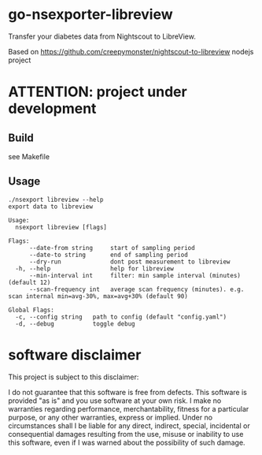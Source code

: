 # go-nsexporter-libreview
Transfer your diabetes data from Nightscout to LibreView.

Based on https://github.com/creepymonster/nightscout-to-libreview nodejs project

# ATTENTION: project under development



## Build
see Makefile

## Usage

```
./nsexport libreview --help
export data to libreview

Usage:
  nsexport libreview [flags]

Flags:
      --date-from string     start of sampling period
      --date-to string       end of sampling period
      --dry-run              dont post measurement to libreview
  -h, --help                 help for libreview
      --min-interval int     filter: min sample interval (minutes) (default 12)
      --scan-frequency int   average scan frequency (minutes). e.g. scan internal min=avg-30%, max=avg+30% (default 90)

Global Flags:
  -c, --config string   path to config (default "config.yaml")
  -d, --debug           toggle debug
```

# software disclaimer

This project is subject to this disclaimer:

I do not guarantee that this software is free from defects. This software is provided "as is" and you use
software at your own risk.
I make no warranties regarding performance, merchantability, fitness for a particular purpose, or any
other warranties, express or implied.
Under no circumstances shall I be liable for any direct, indirect, special,
incidental or consequential damages resulting from the use, misuse or inability to use this software,
even if I was warned about the possibility of such damage.